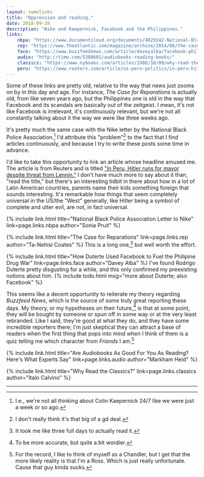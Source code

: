 ```yaml
---
layout: somelinks
title: "Oppression and reading."
date: 2018-09-28
description: "Nike and Kaepernick, Facebook and the Philippines."
links:
    nbpa: "https://www.documentcloud.org/documents/4829342-National-Black-Police-Association-Letter-to-Nike.html"
    rep: "https://www.theatlantic.com/magazine/archive/2014/06/the-case-for-reparations/361631/"
    face: "https://www.buzzfeednews.com/article/daveyalba/facebook-philippines-dutertes-drug-war"
    audio: "http://time.com/5388681/audiobooks-reading-books/"
    classics: "https://www.nybooks.com/articles/1986/10/09/why-read-the-classics/"
    peru: "https://www.reuters.com/article/us-peru-politics/in-peru-hitler-runs-for-mayor-despite-threat-from-lennin-idUSKCN1M12NL"
---
```


Some of these links are pretty old, relative to the way that news just zooms on by in this day and age.
For instance, _The Case for Reparations_ is actually old, from like seven years ago, but the Philippines one is old in the way that Facebook and its scandals are basically out of the zeitgeist.
I mean, it's not like Facebook is irrelevant, it's continuously relevant, but we're not all constantly talking about it the way we were like three weeks ago.

It's pretty much the same case with the Nike letter by the National Black Police Association.[^2]
I'd attribute this "problem"[^3] to the fact that I find articles continuously, and because I try to write these posts some time in advance.

I'd like to take this opportunity to link an article whose headline amused me.
The article is from Reuters and is titled <a href="{{ page.links.peru }}">"In Peru, Hitler runs for mayor despite threat from Lennin."</a>
I don't have much more to say about it than, "read the title," but there's an interesting tidbit in there about how in a lot of Latin American countries, parents name their kids something foreign that sounds interesting.
It's remarkable how things that seem completely universal in the US/the "West" generally, like Hitler being a symbol of complete and utter evil, are not, in fact universal.

{% include link.html title="National Black Police Association Letter to Nike" link=page.links.nbpa author="Sonia Pruit" %}
<p></p>

{% include link.html title="The Case for Reparations" link=page.links.rep author="Ta-Nehisi Coates" %}
This is a long one,[^1] but well worth the effort.

{% include link.html title="How Duterte Used Facebook to Fuel the Philipine Drug War" link=page.links.face author="Davey Alba" %}
I've found Rodrigo Duterte pretty disgusting for a while, and this only confirmed my preexisting notions about him.
{% include todo.html msg="more about Duterte; also Facebook" %}

This seems like a decent opportunity to reiterate my theory regarding _Buzzfeed News_, which is the source of some truly great reporting these days.
My theory, or my hypotheses on their future,[^4] is that at some point, they will be bought by someone or spun off in some way or at the very least rebranded.
Like I said, they're good at what they do, and they have some incredible reporters there; I'm just skeptical they can attract a base of readers when the first thing that pops into mind when I think of them is a quiz telling me which character from _Friends_ I am.[^5]


{% include link.html title="Are Audiobooks As Good For You As Reading? Here's What Experts Say" link=page.links.audio author="Markham Heid" %}
<p></p>

{% include link.html title="Why Read the Classics?" link=page.links.classics author="Italo Calvino" %}
<p></p>

<hr class="footsep" />

[^1]: It took me like three full days to actually read it.
[^2]: I.e., we're not all thinking about Colin Kaepernick 24/7 like we were just a week or so ago.
[^3]: I don't really think it's that big of a gd deal.
[^4]: To be more accurate, but quite a bit wordier.
[^5]: For the record, I like to think of myself as a Chandler, but I get that the more likely reality is that I'm a Ross. Which is just really unfortunate. Cause that guy kinda sucks.